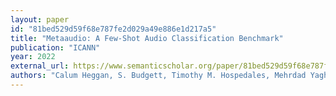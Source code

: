 ```yaml
---
layout: paper
id: "81bed529d59f68e787fe2d029a49e886e1d217a5"
title: "Metaaudio: A Few-Shot Audio Classification Benchmark"
publication: "ICANN"
year: 2022
external_url: https://www.semanticscholar.org/paper/81bed529d59f68e787fe2d029a49e886e1d217a5
authors: "Calum Heggan, S. Budgett, Timothy M. Hospedales, Mehrdad Yaghoobi"
---
```

